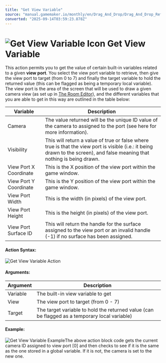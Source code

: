 ```yaml
---
title: "Get View Variable"
source: "manual.gamemaker.io/monthly/en/Drag_And_Drop/Drag_And_Drop_Reference/Cameras/Get_View_Variable.htm"
converted: "2025-09-14T03:59:23.878Z"
---
```


# ![Get View Variable Icon](../../../assets/Images/Scripting_Reference/Drag_And_Drop/Reference/Cameras/i_Cameras_Get_View_Variable.png) Get View Variable

This action permits you to get the value of certain built-in variables related to a given **view port**. You select the view port variable to retrieve, then give the view port to target (from 0 to 7) and finally the target variable to hold the returned value (this can be flagged as being a temporary local variable). The view port is the area of the screen that will be used to draw a given camera view (as set up in [The Room Editor](../../../The_Asset_Editors/Rooms.md)), and the different variables that you are able to get in this way are outlined in the table below:

| Variable | Description |
| --- | --- |
| Camera | The value returned will be the unique ID value of the camera to assigned to the port (see here for more information). |
| Visibility | This will return a value of true or false where true is that the view port is visible (i.e.: it being drawn to the screen), and false meaning that nothing is being drawn. |
| View Port X Coordinate | This is the X position of the view port within the game window. |
| View Port Y Coordinate | This is the Y position of the view port within the game window. |
| View Port Width | This is the width (in pixels) of the view port. |
| View Port Height | This is the height (in pixels) of the view port. |
| View Port Surface ID | This will return the handle for the surface assigned to the view port or an invalid handle (-1) if no surface has been assigned. |

#### Action Syntax:

![Get View Variable Action](../../../assets/Images/Scripting_Reference/Drag_And_Drop/Reference/Cameras/a_Cameras_Get_View_Variable.png)

#### Arguments:

| Argument | Description |
| --- | --- |
| Variable | The built-in view variable to get |
| View | The view port to target (from 0 - 7) |
| Target | The target variable to hold the returned value (can be flagged as a temporary local variable) |

#### Example:

![Get View Variable Example](../../../assets/Images/Scripting_Reference/Drag_And_Drop/Reference/Cameras/e_Cameras_Get_View_Variable.png)The above action block code gets the current camera ID assigned to view port \[0\] and then checks to see if it is the same as the one stored in a global variable. If it is not, the camera is set to the new one.